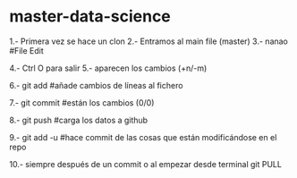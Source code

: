 # master-data-science


1.- Primera vez se hace un clon
2.- Entramos al main file (master)
3.- nanao #File Edit

4.- Ctrl O para salir
5.- aparecen los cambios (+n/-m)

6.- git add #añade cambios de líneas al fichero

7.- git commit  #están los cambios (0/0)

8.- git push #carga los datos a github

9.- git add -u  #hace commit de las cosas que están modificándose en el repo

10.- siempre después de un commit o al empezar desde terminal git PULL
